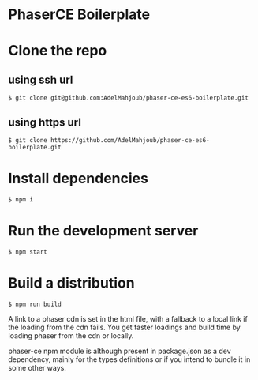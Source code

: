 # PhaserCE Boilerplate

# Clone the repo
## using ssh url
`$ git clone git@github.com:AdelMahjoub/phaser-ce-es6-boilerplate.git`
## using https url
`$ git clone https://github.com/AdelMahjoub/phaser-ce-es6-boilerplate.git`

# Install dependencies
`$ npm i`

# Run the development server
`$ npm start`

# Build a distribution
`$ npm run build`

A link to a phaser cdn is set in the html file, with a fallback to a local link if the loading from the cdn fails.
You get faster loadings and build time by loading phaser from the cdn or locally.

phaser-ce npm module is although present in package.json as a dev dependency, mainly for the types definitions or if you intend to bundle it in some other ways.